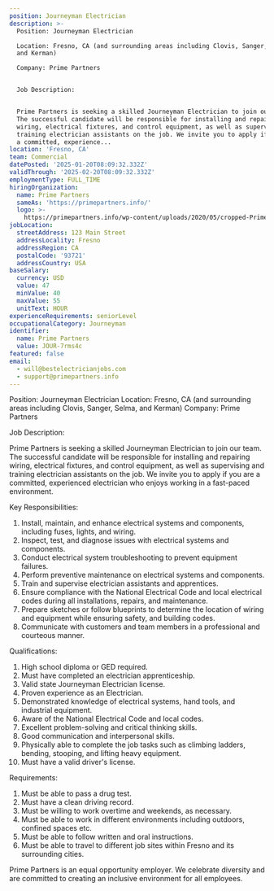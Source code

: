 ```yaml
---
position: Journeyman Electrician
description: >-
  Position: Journeyman Electrician 

  Location: Fresno, CA (and surrounding areas including Clovis, Sanger, Selma,
  and Kerman) 

  Company: Prime Partners 


  Job Description: 


  Prime Partners is seeking a skilled Journeyman Electrician to join our team.
  The successful candidate will be responsible for installing and repairing
  wiring, electrical fixtures, and control equipment, as well as supervising and
  training electrician assistants on the job. We invite you to apply if you are
  a committed, experience...
location: 'Fresno, CA'
team: Commercial
datePosted: '2025-01-20T08:09:32.332Z'
validThrough: '2025-02-20T08:09:32.332Z'
employmentType: FULL_TIME
hiringOrganization:
  name: Prime Partners
  sameAs: 'https://primepartners.info/'
  logo: >-
    https://primepartners.info/wp-content/uploads/2020/05/cropped-Prime-Partners-Logo-NO-BG-1-1.png
jobLocation:
  streetAddress: 123 Main Street
  addressLocality: Fresno
  addressRegion: CA
  postalCode: '93721'
  addressCountry: USA
baseSalary:
  currency: USD
  value: 47
  minValue: 40
  maxValue: 55
  unitText: HOUR
experienceRequirements: seniorLevel
occupationalCategory: Journeyman
identifier:
  name: Prime Partners
  value: JOUR-7rms4c
featured: false
email:
  - will@bestelectricianjobs.com
  - support@primepartners.info
---
```




Position: Journeyman Electrician 
Location: Fresno, CA (and surrounding areas including Clovis, Sanger, Selma, and Kerman) 
Company: Prime Partners 

Job Description: 

Prime Partners is seeking a skilled Journeyman Electrician to join our team. The successful candidate will be responsible for installing and repairing wiring, electrical fixtures, and control equipment, as well as supervising and training electrician assistants on the job. We invite you to apply if you are a committed, experienced electrician who enjoys working in a fast-paced environment. 

Key Responsibilities: 

1. Install, maintain, and enhance electrical systems and components, including fuses, lights, and wiring.
2. Inspect, test, and diagnose issues with electrical systems and components.
3. Conduct electrical system troubleshooting to prevent equipment failures.
4. Perform preventive maintenance on electrical systems and components.
5. Train and supervise electrician assistants and apprentices.
6. Ensure compliance with the National Electrical Code and local electrical codes during all installations, repairs, and maintenance.
7. Prepare sketches or follow blueprints to determine the location of wiring and equipment while ensuring safety, and building codes.
8. Communicate with customers and team members in a professional and courteous manner.

Qualifications:

1. High school diploma or GED required.
2. Must have completed an electrician apprenticeship.
3. Valid state Journeyman Electrician license.
4. Proven experience as an Electrician.
5. Demonstrated knowledge of electrical systems, hand tools, and industrial equipment.
6. Aware of the National Electrical Code and local codes.
7. Excellent problem-solving and critical thinking skills.
8. Good communication and interpersonal skills.
9. Physically able to complete the job tasks such as climbing ladders, bending, stooping, and lifting heavy equipment.
10. Must have a valid driver's license.

Requirements:

1. Must be able to pass a drug test.
2. Must have a clean driving record.
3. Must be willing to work overtime and weekends, as necessary.
4. Must be able to work in different environments including outdoors, confined spaces etc.
5. Must be able to follow written and oral instructions.
6. Must be able to travel to different job sites within Fresno and its surrounding cities.

Prime Partners is an equal opportunity employer. We celebrate diversity and are committed to creating an inclusive environment for all employees.
